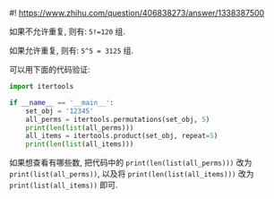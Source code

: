 #! https://www.zhihu.com/question/406838273/answer/1338387500

[comment]: <> (Answer URL: https://www.zhihu.com/question/406838273/answer/1338387500)
[comment]: <> (Question Title: 12345可以组多少组5个自然数？)
[comment]: <> (Author Name: 采石工)
[comment]: <> (Create Time: 2020-07-14 19:14:16)

如果不允许重复, 则有: `5!=120` 组.

如果允许重复, 则有: `5^5 = 3125` 组.

可以用下面的代码验证:

```python
import itertools

if __name__ == '__main__':
    set_obj = '12345'
    all_perms = itertools.permutations(set_obj, 5)
    print(len(list(all_perms)))
    all_items = itertools.product(set_obj, repeat=5)
    print(len(list(all_items)))
```
如果想查看有哪些数, 把代码中的 `print(len(list(all_perms)))` 改为 `print(list(all_perms))`, 以及将 `print(len(list(all_items)))` 改为 `print(list(all_items))` 即可.

